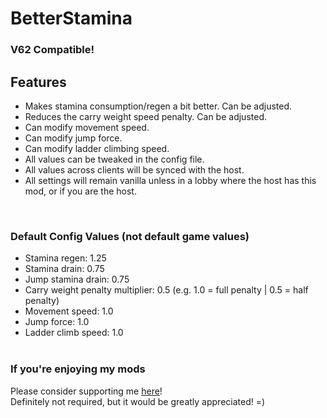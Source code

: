 # BetterStamina
### V62 Compatible!

## Features
- Makes stamina consumption/regen a bit better. Can be adjusted.
- Reduces the carry weight speed penalty. Can be adjusted.
- Can modify movement speed.
- Can modify jump force.
- Can modify ladder climbing speed.
- All values can be tweaked in the config file.
- All values across clients will be synced with the host.
- All settings will remain vanilla unless in a lobby where the host has this mod, or if you are the host.<br>
<br>

### Default Config Values (not default game values)
- Stamina regen: 1.25
- Stamina drain: 0.75
- Jump stamina drain: 0.75
- Carry weight penalty multiplier: 0.5 (e.g. 1.0 = full penalty | 0.5 = half penalty)
- Movement speed: 1.0
- Jump force: 1.0
- Ladder climb speed: 1.0
<br><br>

### If you're enjoying my mods

Please consider supporting me [here](https://ko-fi.com/flipf17)!<br>
Definitely not required, but it would be greatly appreciated! =)<br>